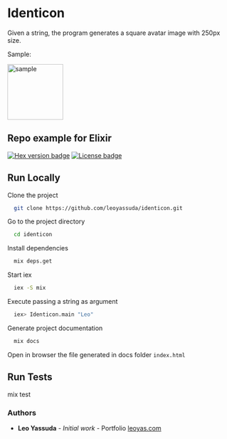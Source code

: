 # Identicon

Given a string, the program generates a square avatar image with 250px size.

Sample:

<a href="https://imgbb.com/"><img src="https://i.ibb.co/9scrpN0/sample.png" alt="sample" width=125px border="0"></a>

## Repo example for Elixir

[![Hex version badge](https://img.shields.io/hexpm/v/repo_example.svg)](https://hex.pm/packages/repo_example)
[![License badge](https://img.shields.io/hexpm/l/repo_example.svg)](https://github.com/surgeventures/repo-example-elixir/blob/master/LICENSE.md)

## Run Locally

Clone the project

```bash
  git clone https://github.com/leoyassuda/identicon.git
```

Go to the project directory

```bash
  cd identicon
```

Install dependencies

```bash
  mix deps.get
```

Start iex

```bash
  iex -S mix
```

Execute passing a string as argument

```bash
  iex> Identicon.main "Leo"
```

Generate project documentation

```bash
  mix docs
```

Open in browser the file generated in docs folder `index.html`

## Run Tests

mix test

### Authors

* **Leo Yassuda** - *Initial work* - Portfolio [leoyas.com](https://leoyas.com)